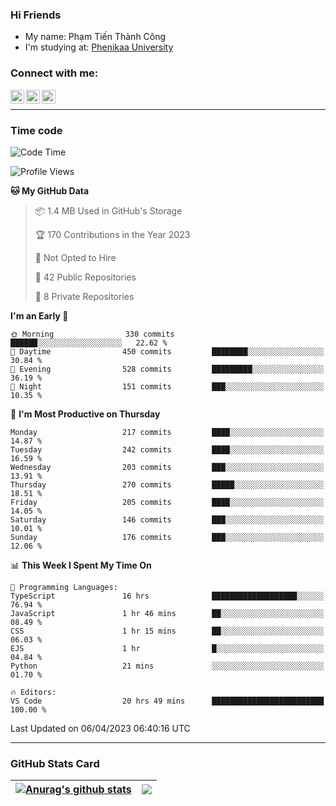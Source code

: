 ### Hi Friends

- My name: Phạm Tiến Thành Công
- I'm studying at: [Phenikaa University]


### Connect with me:
[<img align="left" alt="PhamTienThanhCong | Facebook" width="22px" src="https://upload.wikimedia.org/wikipedia/commons/thumb/1/16/Facebook-icon-1.png/640px-Facebook-icon-1.png" />][facebook]
[<img align="left" alt="PhamTienThanhCong | Zalo" width="22px" src="https://www.anphatpc.com.vn/template/anphat_2020v2/images/icon-zalo.jpg" />][zalo]
[<img align="left" alt="PhamTienThanhCong | LinkedIn" width="22px" src="https://cdn3.iconfinder.com/data/icons/inficons/512/linkedin.png" />][linkedin]

<br />

---

### Time code

<!--START_SECTION:waka-->
![Code Time](http://img.shields.io/badge/Code%20Time-981%20hrs%2032%20mins-blue)

![Profile Views](http://img.shields.io/badge/Profile%20Views-1-blue)

**🐱 My GitHub Data** 

> 📦 1.4 MB Used in GitHub's Storage 
 > 
> 🏆 170 Contributions in the Year 2023
 > 
> 🚫 Not Opted to Hire
 > 
> 📜 42 Public Repositories 
 > 
> 🔑 8 Private Repositories 
 > 
**I'm an Early 🐤** 

```text
🌞 Morning                330 commits         ██████░░░░░░░░░░░░░░░░░░░   22.62 % 
🌆 Daytime                450 commits         ████████░░░░░░░░░░░░░░░░░   30.84 % 
🌃 Evening                528 commits         █████████░░░░░░░░░░░░░░░░   36.19 % 
🌙 Night                  151 commits         ███░░░░░░░░░░░░░░░░░░░░░░   10.35 % 
```
📅 **I'm Most Productive on Thursday** 

```text
Monday                   217 commits         ████░░░░░░░░░░░░░░░░░░░░░   14.87 % 
Tuesday                  242 commits         ████░░░░░░░░░░░░░░░░░░░░░   16.59 % 
Wednesday                203 commits         ███░░░░░░░░░░░░░░░░░░░░░░   13.91 % 
Thursday                 270 commits         █████░░░░░░░░░░░░░░░░░░░░   18.51 % 
Friday                   205 commits         ████░░░░░░░░░░░░░░░░░░░░░   14.05 % 
Saturday                 146 commits         ███░░░░░░░░░░░░░░░░░░░░░░   10.01 % 
Sunday                   176 commits         ███░░░░░░░░░░░░░░░░░░░░░░   12.06 % 
```


📊 **This Week I Spent My Time On** 

```text
💬 Programming Languages: 
TypeScript               16 hrs              ███████████████████░░░░░░   76.94 % 
JavaScript               1 hr 46 mins        ██░░░░░░░░░░░░░░░░░░░░░░░   08.49 % 
CSS                      1 hr 15 mins        ██░░░░░░░░░░░░░░░░░░░░░░░   06.03 % 
EJS                      1 hr                █░░░░░░░░░░░░░░░░░░░░░░░░   04.84 % 
Python                   21 mins             ░░░░░░░░░░░░░░░░░░░░░░░░░   01.70 % 

🔥 Editors: 
VS Code                  20 hrs 49 mins      █████████████████████████   100.00 % 
```


 Last Updated on 06/04/2023 06:40:16 UTC
<!--END_SECTION:waka-->

---

### GitHub Stats Card

| <a href="https://github.com/phamtienthanhcong"><img align="center" src="https://github-readme-stats.vercel.app/api?username=PhamTienThanhCong&show_icons=true&include_all_commits=true&theme=buefy&hide_border=true&theme=ocean_dark" alt="Anurag's github stats" /></a> | <a href="https://github.com/phamtienthanhcong"><img align="center" src="https://github-readme-stats.vercel.app/api/top-langs/?username=PhamTienThanhCong&layout=compact&theme=buefy&hide_border=true&theme=ocean_dark" /></a> |
| ------------- | ------------- |

[Phenikaa University]: https://phenikaa-uni.edu.vn/vi
[facebook]: https://www.facebook.com/phamtienthanhcong
[linkedin]: https://linkedin.com/in/phamtienthanhcong
[zalo]: https://zalo.me/0396396332
[tiktok]: https://www.tiktok.com/@phamtienthanhcong
[web]: https://github.com/PhamTienThanhCong/web_dev
[min project]: https://github.com/PhamTienThanhCong/Project-Of-Web
[c and cpp]: https://github.com/PhamTienThanhCong/Code_C_and_Cpro
[python]: https://github.com/PhamTienThanhCong/Python_beginer
